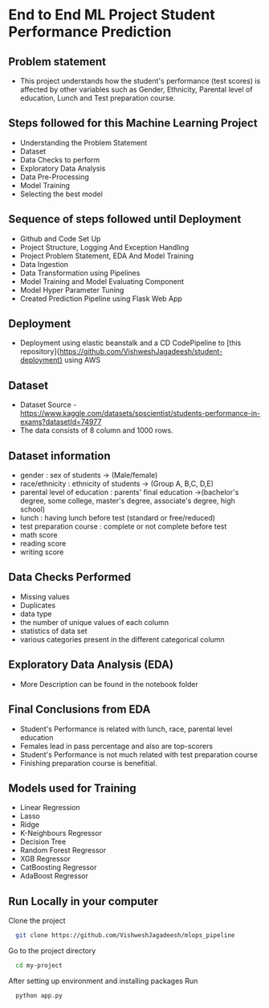 
# End to End ML Project Student Performance Prediction

## Problem statement
- This project understands how the student's performance (test scores) is affected by other variables such as Gender, Ethnicity, Parental level of education, Lunch and Test preparation course.

## Steps followed for this Machine Learning Project
- Understanding the Problem Statement
- Dataset
- Data Checks to perform
- Exploratory Data Analysis
- Data Pre-Processing
- Model Training
- Selecting the best model
  

## Sequence of steps followed until Deployment
- Github and Code Set Up
- Project Structure, Logging And Exception Handling
- Project Problem Statement, EDA And Model Training
- Data Ingestion
- Data Transformation using Pipelines
- Model Training and Model Evaluating Component
- Model Hyper Parameter Tuning
- Created Prediction Pipeline using Flask Web App

## Deployment
- Deployment using elastic beanstalk and a CD CodePipeline to [this repository]{https://github.com/VishweshJagadeesh/student-deployment} using AWS

## Dataset
- Dataset Source - https://www.kaggle.com/datasets/spscientist/students-performance-in-exams?datasetId=74977
- The data consists of 8 column and 1000 rows.

## Dataset information
- gender : sex of students -> (Male/female)
- race/ethnicity : ethnicity of students -> (Group A, B,C, D,E)
- parental level of education : parents' final education ->(bachelor's degree, some college, master's degree, associate's degree, high school)
- lunch : having lunch before test (standard or free/reduced)
- test preparation course : complete or not complete before test
- math score
- reading score
- writing score

## Data Checks Performed
- Missing values
- Duplicates
- data type
- the number of unique values of each column
- statistics of data set
- various categories present in the different categorical column

## Exploratory Data Analysis (EDA)
- More Description can be found in the notebook folder

## Final Conclusions from EDA
- Student's Performance is related with lunch, race, parental level education
- Females lead in pass percentage and also are top-scorers
- Student's Performance is not much related with test preparation course
- Finishing preparation course is benefitial.

## Models used for Training
- Linear Regression
- Lasso
- Ridge
- K-Neighbours Regressor
- Decision Tree
- Random Forest Regressor
- XGB Regressor
- CatBoosting Regressor
- AdaBoost Regressor


## Run Locally in your computer

Clone the project

```bash
  git clone https://github.com/VishweshJagadeesh/mlops_pipeline
```

Go to the project directory

```bash
  cd my-project
```

After setting up environment and installing packages Run

```bash
  python app.py
```

